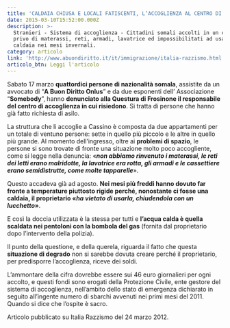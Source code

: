 ```yaml
---
title: 'CALDAIA CHIUSA E LOCALI FATISCENTI, L’ACCOGLIENZA AL CENTRO DI CASSINO'
date: 2015-03-10T15:52:00.000Z
description: >-
  Stranieri - Sistema di accoglienza - Cittadini somali accolti in un centro
  privo di materassi, reti, armadi, lavatrice ed impossibilitati ad usare la
  caldaia nei mesi invernali.
category: articolo
link: 'http://www.abuondiritto.it/it/immigrazione/italia-razzismo.html'
articolo_btn: Leggi l'articolo
---
```

Sabato 17 marzo **quattordici persone di nazionalità somala**, assistite da un avvocato di “**A Buon Diritto Onlus**” e da due esponenti dell’ Associazione “**Somebody**”, hanno **denunciato alla Questura di Frosinone il responsabile del centro di accoglienza in cui risiedono**. Si tratta di persone che hanno già fatto richiesta di asilo.

La struttura che li accoglie a Cassino è composta da due appartamenti per un totale di ventuno persone: sette in quello più piccolo e le altre in quello più grande. Al momento dell’ingresso, oltre ai **problemi di spazio**, le persone si sono trovate di fronte una situazione molto poco accogliente, come si legge nella denuncia: «**_non abbiamo rinvenuto i materassi, le reti dei letti erano malridotte, la lavatrice era rotta, gli armadi e le cassettiere erano semidistrutte, come molte tapparelle_**».

Questo accadeva già ad agosto. **Nei mesi più freddi hanno dovuto far fronte a temperature piuttosto rigide perché, nonostante ci fosse una caldaia, il proprietario «_ha vietato di usarla, chiudendola con un lucchetto_»**.

E così la doccia utilizzata è la stessa per tutti e **l’acqua calda è quella scaldata nei pentoloni con la bombola del gas** (fornita dal proprietario dopo l’intervento della polizia).

Il punto della questione, e della querela, riguarda il fatto che questa **situazione di degrado** non si sarebbe dovuta creare perché il proprietario, per predisporre l’accoglienza, riceve dei soldi.

L’ammontare della cifra dovrebbe essere sui 46 euro giornalieri per ogni accolto, e questi fondi sono erogati della Protezione Civile, ente gestore del sistema di accoglienza, nell’ambito dello stato di emergenza dichiarato in seguito all’ingente numero di sbarchi avvenuti nei primi mesi del 2011. Quando si dice che l’ospite è sacro.

Articolo pubblicato su Italia Razzismo del 24 marzo 2012.
